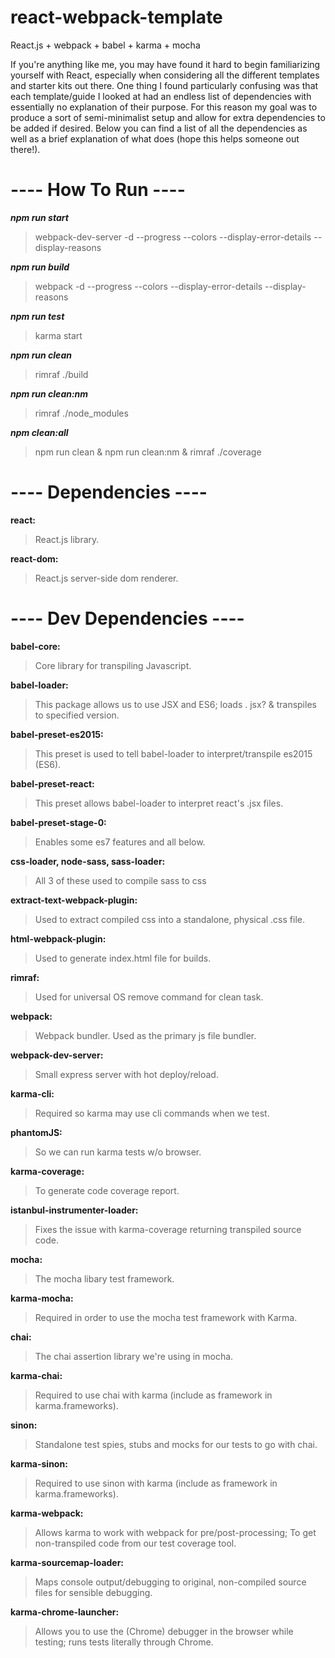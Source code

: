 # react-webpack-template
React.js + webpack + babel + karma + mocha 

If you're anything like me, you may have found it hard to begin familiarizing yourself with React, especially when considering all the different templates and starter kits out there. One thing I found particularly confusing was that each template/guide I looked at had an endless list of dependencies with essentially no explanation of their purpose. For this reason my goal was to produce a sort of semi-minimalist setup and allow for extra dependencies to be added if desired. Below you can find a list of all the dependencies as well as a brief explanation of what does (hope this helps someone out there!).

# ---- How To Run ----

**_npm run start_**

> webpack-dev-server -d --progress --colors --display-error-details --display-reasons
	
**_npm run build_**

> webpack -d --progress --colors --display-error-details --display-reasons

**_npm run test_**

> karma start

**_npm run clean_**

> rimraf ./build
	
**_npm run clean:nm_**

> rimraf ./node_modules
	
**_npm clean:all_**

> npm run clean & npm run clean:nm & rimraf ./coverage

	
# ---- Dependencies ----

__react:__ 

> React.js library.


__react-dom:__ 

> React.js server-side dom renderer.


# ---- Dev Dependencies ----

__babel-core:__

> Core library for transpiling Javascript.


__babel-loader:__ 

> This package allows us to use JSX and ES6; loads . jsx? & transpiles to specified version.


__babel-preset-es2015:__ 

> This preset is used to tell babel-loader to interpret/transpile es2015 (ES6).


__babel-preset-react:__ 

> This preset allows babel-loader to interpret react's .jsx files.


__babel-preset-stage-0:__ 

> Enables some es7 features and all below.


__css-loader, node-sass, sass-loader:__

> All 3 of these used to compile sass to css 


__extract-text-webpack-plugin:__ 

> Used to extract compiled css into a standalone, physical .css file.


__html-webpack-plugin:__ 

> Used to generate index.html file for builds.


__rimraf:__ 

> Used for universal OS remove command for clean task.


__webpack:__ 

> Webpack bundler. Used as the primary js file bundler.


__webpack-dev-server:__ 

> Small express server with hot deploy/reload.


__karma-cli:__ 

> Required so karma may use cli commands when we test.


__phantomJS:__ 

> So we can run karma tests w/o browser.


__karma-coverage:__ 

> To generate code coverage report.


__istanbul-instrumenter-loader:__ 

> Fixes the issue with karma-coverage returning transpiled source code.


__mocha:__ 

> The mocha libary test framework.


__karma-mocha:__ 

> Required in order to use the mocha test framework with Karma.


__chai:__ 

> The chai assertion library we're using in mocha.


__karma-chai:__ 

> Required to use chai with karma (include as framework in karma.frameworks).


__sinon:__ 

> Standalone test spies, stubs and mocks for our tests to go with chai.


__karma-sinon:__ 

> Required to use sinon with karma (include as framework in karma.frameworks).


__karma-webpack:__ 

> Allows karma to work with webpack for pre/post-processing; To get non-transpiled code from our test coverage tool.


__karma-sourcemap-loader:__ 

> Maps console output/debugging to original, non-compiled source files for sensible debugging.


__karma-chrome-launcher:__ 

> Allows you to use the (Chrome) debugger in the browser while testing; runs tests literally through Chrome.
